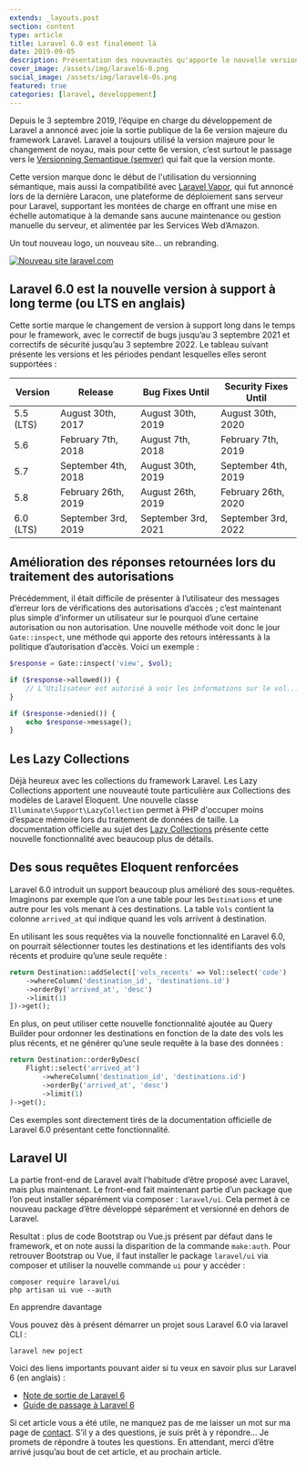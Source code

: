 ```yaml
---
extends: _layouts.post
section: content
type: article
title: Laravel 6.0 est finalement là
date: 2019-09-05
description: Présentation des nouveautés qu'apporte le nouvelle version majeur de Laravel, la version 6. Dans cet article, je vous présente les principales fonctionnalités.
cover_image: /assets/img/laravel6-0.png
social_image: /assets/img/laravel6-0s.png
featured: true
categories: [laravel, developpement]
---
```


Depuis le 3 septembre 2019, l’équipe en charge du développement de Laravel a annoncé avec joie la sortie publique de la 6e version majeure du framework Laravel. Laravel a toujours utilisé la version majeure pour le changement de noyau, mais pour cette 6e version, c’est surtout le passage vers le [Versionning Semantique (semver)](https://semver.org/lang/fr/) qui fait que la version monte.

Cette version marque donc le début de l'utilisation du versionning sémantique, mais aussi la compatibilité avec [Laravel Vapor](https://vapor.laravel.com/), qui fut annoncé lors de la dernière Laracon, une plateforme de déploiement sans serveur pour Laravel, supportant les montées de charge en offrant une mise en échelle automatique à la demande sans aucune maintenance ou gestion manuelle du serveur, et alimentée par les Services Web d’Amazon.

Un tout nouveau logo, un nouveau site... un rebranding.

[![Nouveau site laravel.com](/assets/img/laravel6-1.png)](/assets/img/laravel6-1.png)

## Laravel 6.0 est la nouvelle version à support à long terme (ou LTS en anglais)

Cette sortie marque le changement de version à support long dans le temps pour le framework, avec le correctif de bugs jusqu’au 3 septembre 2021 et correctifs de sécurité jusqu’au 3 septembre 2022. Le tableau suivant présente les versions et les périodes pendant lesquelles elles seront supportées :

| **Version** | **Release** | **Bug Fixes Until** | **Security Fixes Until** |
|--|--|--|--|
| 5.5 (LTS) | August 30th, 2017 | August 30th, 2019 | August 30th, 2020 |
| 5.6 | February 7th, 2018 | August 7th, 2018 | February 7th, 2019 |
| 5.7 | September 4th, 2018 | August 30th, 2019 | September 4th, 2019 |
| 5.8 | February 26th, 2019 | August 26th, 2019 | February 26th, 2020 |
| 6.0 (LTS) | September 3rd, 2019 | September 3rd, 2021 | September 3rd, 2022 |

## Amélioration des réponses retournées lors du traitement des autorisations

Précédemment, il était difficile de présenter à l’utilisateur des messages d’erreur lors de vérifications des autorisations d’accès ; c’est maintenant plus simple d’informer un utilisateur sur le pourquoi d’une certaine autorisation ou non autorisation. Une nouvelle méthode voit donc le jour `Gate::inspect`, une méthode qui apporte des retours intéressants à la politique d’autorisation d’accès. Voici un exemple :

```php
$response = Gate::inspect('view', $vol);

if ($response->allowed()) {
    // L’Utilisateur est autorisé à voir les informations sur le vol...
}

if ($response->denied()) {
    echo $response->message();
}
```

## Les Lazy Collections

Déjà heureux avec les collections du framework Laravel. Les Lazy Collections apportent une nouveauté toute particulière aux Collections des modèles de Laravel Eloquent. Une nouvelle classe `Illuminate\Support\LazyCollection` permet à PHP d'occuper moins d’espace mémoire lors du traitement de données de taille. La documentation officielle au sujet des [Lazy Collections](https://laravel.com/docs/6.0/collections#lazy-collections) présente cette nouvelle fonctionnalité avec beaucoup plus de détails.

## Des sous requêtes Eloquent renforcées

Laravel 6.0 introduit un support beaucoup plus amélioré des sous-requêtes. Imaginons par exemple que l’on a une table pour les `Destinations` et une autre pour les vols menant à ces destinations. La table `Vols` contient la colonne `arrived_at` qui indique quand les vols arrivent à destination.

En utilisant les sous requêtes via la nouvelle fonctionnalité en Laravel 6.0, on pourrait sélectionner toutes les destinations et les identifiants des vols récents et produire qu’une seule requête :
```php
return Destination::addSelect(['vols_recents' => Vol::select('code')
    ->whereColumn('destination_id', 'destinations.id')
    ->orderBy('arrived_at', 'desc')
    ->limit(1)
])->get();
```

En plus, on peut utiliser cette nouvelle fonctionnalité ajoutée au Query Builder pour ordonner les destinations en fonction de la date des vols les plus récents, et ne générer qu’une seule requête à la base des données :

```php
return Destination::orderByDesc(
    Flight::select('arrived_at')
        ->whereColumn('destination_id', 'destinations.id')
        ->orderBy('arrived_at', 'desc')
        ->limit(1)
)->get();
```

Ces exemples sont directement tirés de la documentation officielle de Laravel 6.0 présentant cette fonctionnalité.

## Laravel UI

La partie front-end de Laravel avait l’habitude d’être proposé avec Laravel, mais plus maintenant. Le front-end fait maintenant partie d’un package que l’on peut installer séparément via composer : `laravel/ui`. Cela permet à ce nouveau package d’être développé séparément et versionné en dehors de Laravel.

Resultat : plus de code Bootstrap ou Vue.js présent par défaut dans le framework, et on note aussi la disparition de la commande `make:auth`. Pour retrouver Bootstrap ou Vue, il faut installer le package `laravel/ui` via composer et utiliser la nouvelle commande `ui` pour y accéder :

```
composer require laravel/ui
php artisan ui vue --auth
```

En apprendre davantage

Vous pouvez dès à présent démarrer un projet sous Laravel 6.0 via laravel CLI :

```
laravel new poject
```

Voici des liens importants pouvant aider si tu veux en savoir plus sur Laravel 6 (en anglais) :

- [Note de sortie de Laravel 6](https://laravel.com/docs/6.0/releases)
- [Guide de passage à Laravel 6](https://laravel.com/docs/6.0/upgrade)

Si cet article vous a été utile, ne manquez pas de me laisser un mot sur ma page de [contact](/contact). S’il y a des questions, je suis prêt à y répondre… Je promets de répondre à toutes les questions. En attendant, merci d’être arrivé jusqu’au bout de cet article, et au prochain article.
